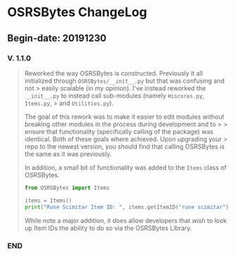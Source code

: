 # OSRSBytes ChangeLog
## Begin-date: 20191230

### V. 1.1.0
> 
> Reworked the way OSRSBytes is constructed.  Previously it all initialized through `OSRSBytes/__init__.py` but that was confusing and not > easily scalable (in my opinion).  I've instead reworked the `__init__.py` to instead call sub-modules (namely `Hiscores.py`, `Items.py`, > and `Utilities.py`).  
> 
> The goal of this rework was to make it easier to edit modules without breaking other modules in the process during development and to > > ensure that functionality (specifically calling of the package) was identical.  Both of these goals where achieved.  Upon upgrading your > repo to the newest version, you should find that calling OSRSBytes is the same as it was previously.
> 
> In addition, a small bit of functionality was added to the `Items` class of OSRSBytes.
> 
> ```python
> from OSRSBytes import Items
> 
> items = Items()
> print("Rune Scimitar Item ID: ", items.getItemID("rune scimitar"))
> ```
>
> While note a major addition, it does allow developers that wish to look up Item IDs the ability to do so via the OSRSBytes Library.
>

### END
